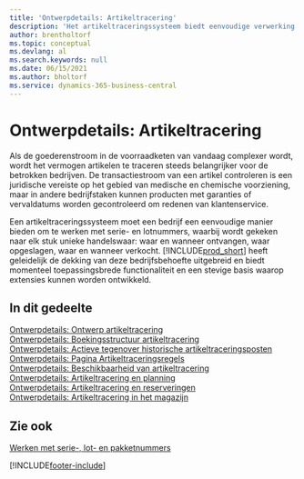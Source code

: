 ```yaml
---
title: 'Ontwerpdetails: Artikeltracering'
description: 'Het artikeltraceringssysteem biedt eenvoudige verwerking van serie- en lotnummers, die nodig kunnen zijn om aan wettelijke vereisten te voldoen of om te helpen bij het afhandelen van garanties.'
author: brentholtorf
ms.topic: conceptual
ms.devlang: al
ms.search.keywords: null
ms.date: 06/15/2021
ms.author: bholtorf
ms.service: dynamics-365-business-central
---
```

# Ontwerpdetails: Artikeltracering
Als de goederenstroom in de voorraadketen van vandaag complexer wordt, wordt het vermogen artikelen te traceren steeds belangrijker voor de betrokken bedrijven. De transactiestroom van een artikel controleren is een juridische vereiste op het gebied van medische en chemische voorziening, maar in andere bedrijfstaken kunnen producten met garanties of vervaldatums worden gecontroleerd om redenen van klantenservice.  

Een artikeltraceringssysteem moet een bedrijf een eenvoudige manier bieden om te werken met serie- en lotnummers, waarbij wordt gekeken naar elk stuk unieke handelswaar: waar en wanneer ontvangen, waar opgeslagen, waar en wanneer verkocht. [!INCLUDE[prod_short](includes/prod_short.md)] heeft geleidelijk de dekking van deze bedrijfsbehoefte uitgebreid en biedt momenteel toepassingsbrede functionaliteit en een stevige basis waarop extensies kunnen worden ontwikkeld.  

## In dit gedeelte  
[Ontwerpdetails: Ontwerp artikeltracering](design-details-item-tracking-design.md)  
[Ontwerpdetails: Boekingsstructuur artikeltracering](design-details-item-tracking-posting-structure.md)  
[Ontwerpdetails: Actieve tegenover historische artikeltraceringsposten](design-details-active-versus-historic-item-tracking-entries.md)  
[Ontwerpdetails: Pagina Artikeltraceringsregels](design-details-item-tracking-lines-window.md)  
[Ontwerpdetails: Beschikbaarheid van artikeltracering](design-details-item-tracking-availability.md)  
[Ontwerpdetails: Artikeltracering en planning](design-details-item-tracking-and-planning.md)  
[Ontwerpdetails: Artikeltracering en reserveringen](design-details-item-tracking-and-reservations.md)  
[Ontwerpdetails: Artikeltracering in het magazijn](design-details-item-tracking-in-the-warehouse.md)

## Zie ook

[Werken met serie-, lot- en pakketnummers](inventory-how-work-item-tracking.md)  

[!INCLUDE[footer-include](includes/footer-banner.md)]